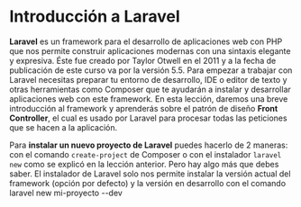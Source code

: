 # Introducción a Laravel
**Laravel** es un framework para el desarrollo de aplicaciones web con PHP que nos permite construir aplicaciones modernas con una sintaxis elegante y expresiva. Éste fue creado por Taylor Otwell en el 2011 y a la fecha de publicación de este curso va por la versión 5.5. Para empezar a trabajar con Laravel necesitas preparar tu entorno de desarrollo, IDE o editor de texto y otras herramientas como Composer que te ayudarán a instalar y desarrollar aplicaciones web con este framework. En esta lección, daremos una breve introducción al framework y aprenderás sobre el patrón de diseño **Front Controller**, el cual es usado por Laravel para procesar todas las peticiones que se hacen a la aplicación.

Para **instalar un nuevo proyecto de Laravel** puedes hacerlo de 2 maneras: con el comando `create-project` de Composer o con el instalador `laravel new` como se explicó en la lección anterior. Pero hay algo más que debes saber. El instalador de Laravel solo nos permite instalar la versión actual del framework (opción por defecto) y la versión en desarrollo con el comando laravel new mi-proyecto --dev


